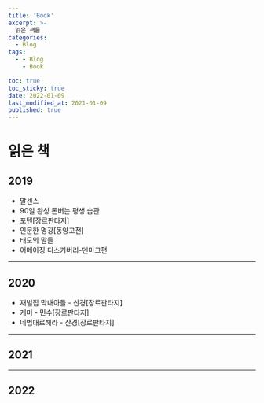 ```yaml
---
title: 'Book'
excerpt: >-
  읽은 책들
categories:
  - Blog
tags:
  - - Blog
    - Book

toc: true
toc_sticky: true
date: 2022-01-09
last_modified_at: 2021-01-09
published: true
---
```

# 읽은 책
 
## 2019
-  말센스 
- 90일 완성 돈버는 평생 습관
- 포텐[장르판타지]
- 인문한 명강[동양고전]
- 태도의 말들
- 어메이징 디스커버리-덴마크편
---
## 2020
- 재벌집 막내아들 - 산경[장르판타지]
- 케미 - 민수[장르판타지]
- 네법대로해라 - 산경[장르판타지]

---
## 2021

---
## 2022










    

